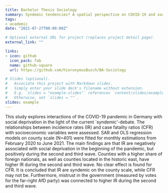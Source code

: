 ```yaml
---
title: Bachelor Thesis Sociology
summary: Syndemic tendencies? A spatial perspective on COVID-19 and socioeconomic deprivation in Germany. 
tags:
- academic
date: "2021-07-27T00:00:00Z"

# Optional external URL for project (replaces project detail page).
external_link: ""

links:
- icon: github
  icon_pack: fab
  name: github-square
  url: https://github.com/hieronymusBusch/BA-Sociology

# Slides (optional).
#   Associate this project with Markdown slides.
#   Simply enter your slide deck's filename without extension.
#   E.g. `slides = "example-slides"` references `content/slides/example-slides.md`.
#   Otherwise, set `slides = ""`.
slides: example
---
```


This study explores interactions of the COVID-19 pandemic in Germany with social deprivation in the light of the current `syndemic'-debate. The relationships between incidence rates (IR) and case fatality ratios (CFR) with socioeconomic variables were assessed. SAR and OLS regression models on county scale (N=401) were fitted for monthly estimations from February 2020 to June 2021. The main findings are that IR are negatively associated with social deprivation in the beginning of the pandemic, but positively during the second and third wave. Counties with a higher share of foreign nationals, as well as counties located in the historic east, have higher IR during the second and third wave. No clear effect is found for CFR. It is concluded that IR are syndemic on the county scale, while CFR may not be. Furthermore, mistrust in the government (measured by votes for the far-right AfD party) was connected to higher IR during the second and third wave. 
